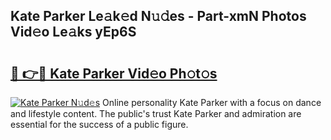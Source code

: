 ## Kate Parker Le𝚊k𝚎d N𝚞𝚍es - Part-xmN Photos Vid𝚎o Le𝚊ks yEp6S

# <h2><a href="http://fbe3yn.evod.top/?m=Kate+Parker">🔗 👉🔴 Kate Parker Vid𝚎o Ph𝚘t𝚘s</a></h2>

[![Kate Parker N𝚞d𝚎s](https://i.imgur.com/8V9OHl7.gif)](http://fbe3yn.evod.top/?m=Kate+Parker)
Online personality Kate Parker with a focus on dance and lifestyle content. The public's trust Kate Parker and admiration are essential for the success of a public figure. 
